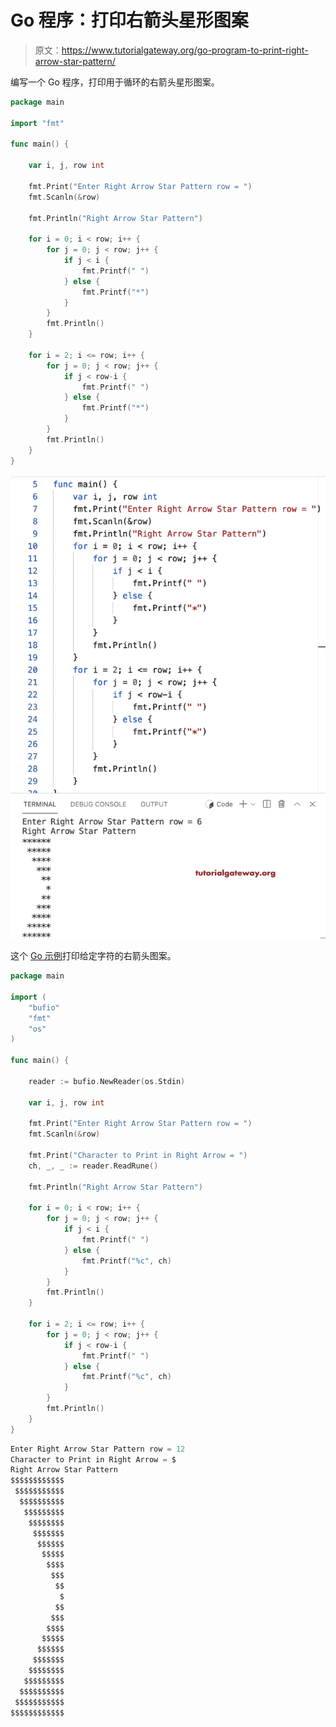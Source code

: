 # Go 程序：打印右箭头星形图案

> 原文：<https://www.tutorialgateway.org/go-program-to-print-right-arrow-star-pattern/>

编写一个 Go 程序，打印用于循环的右箭头星形图案。

```go
package main

import "fmt"

func main() {

	var i, j, row int

	fmt.Print("Enter Right Arrow Star Pattern row = ")
	fmt.Scanln(&row)

	fmt.Println("Right Arrow Star Pattern")

	for i = 0; i < row; i++ {
		for j = 0; j < row; j++ {
			if j < i {
				fmt.Printf(" ")
			} else {
				fmt.Printf("*")
			}
		}
		fmt.Println()
	}

	for i = 2; i <= row; i++ {
		for j = 0; j < row; j++ {
			if j < row-i {
				fmt.Printf(" ")
			} else {
				fmt.Printf("*")
			}
		}
		fmt.Println()
	}
}
```

![Go Program to Print Right Arrow Star Pattern](img/0abe8843f20364582f494802f5ddefd0.png)

这个 [Go 示例](https://www.tutorialgateway.org/go-programs/)打印给定字符的右箭头图案。

```go
package main

import (
	"bufio"
	"fmt"
	"os"
)

func main() {

	reader := bufio.NewReader(os.Stdin)

	var i, j, row int

	fmt.Print("Enter Right Arrow Star Pattern row = ")
	fmt.Scanln(&row)

	fmt.Print("Character to Print in Right Arrow = ")
	ch, _, _ := reader.ReadRune()

	fmt.Println("Right Arrow Star Pattern")

	for i = 0; i < row; i++ {
		for j = 0; j < row; j++ {
			if j < i {
				fmt.Printf(" ")
			} else {
				fmt.Printf("%c", ch)
			}
		}
		fmt.Println()
	}

	for i = 2; i <= row; i++ {
		for j = 0; j < row; j++ {
			if j < row-i {
				fmt.Printf(" ")
			} else {
				fmt.Printf("%c", ch)
			}
		}
		fmt.Println()
	}
}
```

```go
Enter Right Arrow Star Pattern row = 12
Character to Print in Right Arrow = $
Right Arrow Star Pattern
$$$$$$$$$$$$
 $$$$$$$$$$$
  $$$$$$$$$$
   $$$$$$$$$
    $$$$$$$$
     $$$$$$$
      $$$$$$
       $$$$$
        $$$$
         $$$
          $$
           $
          $$
         $$$
        $$$$
       $$$$$
      $$$$$$
     $$$$$$$
    $$$$$$$$
   $$$$$$$$$
  $$$$$$$$$$
 $$$$$$$$$$$
$$$$$$$$$$$$
```